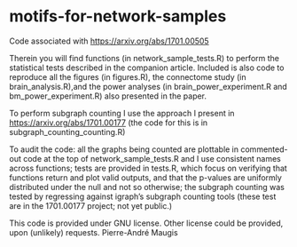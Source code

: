 # motifs-for-network-samples
Code associated with https://arxiv.org/abs/1701.00505

Therein you will find functions (in network_sample_tests.R) to perform the statistical tests described in the companion article. Included is also code to reproduce all the figures (in figures.R), the connectome study (in brain_analysis.R),and the power analyses (in brain_power_experiment.R and bm_power_experiment.R) also presented in the paper.

To perform subgraph counting I use the approach I present in https://arxiv.org/abs/1701.00177 (the code for this is in subgraph_counting_counting.R)

To audit the code: all the graphs being counted are plottable in commented-out code at the top of network_sample_tests.R and I use consistent names across functions; tests are provided in tests.R, which focus on verifying that functions return and plot valid outputs, and that the p-values are uniformly distributed under the null and not so otherwise; the subgraph counting was tested by regressing against igraph’s subgraph counting tools (these test are in the 1701.00177 project; not yet public.)

This code is provided under GNU license. Other license could be provided, upon (unlikely) requests.
Pierre-André Maugis
